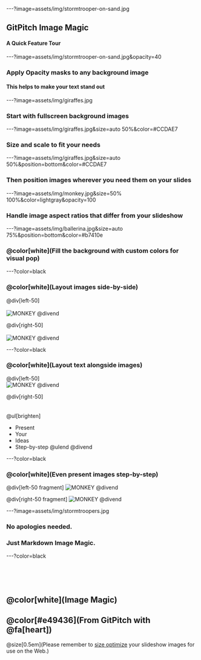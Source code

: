 ---?image=assets/img/stormtrooper-on-sand.jpg

## GitPitch Image Magic

#### A Quick Feature Tour

---?image=assets/img/stormtrooper-on-sand.jpg&opacity=40

### Apply Opacity masks to any background image
#### This helps to make your text stand out

---?image=assets/img/giraffes.jpg

### Start with fullscreen background images

---?image=assets/img/giraffes.jpg&size=auto 50%&color=#CCDAE7

### Size and scale to fit your needs

---?image=assets/img/giraffes.jpg&size=auto 50%&position=bottom&color=#CCDAE7

### Then position images wherever you need them on your slides

---?image=assets/img/monkey.jpg&size=50% 100%&color=lightgray&opacity=100

### Handle image aspect ratios that differ from your slideshow

---?image=assets/img/ballerina.jpg&size=auto 75%&position=bottom&color=#b7410e

### @color[white](Fill the background with custom colors for visual pop)

---?color=black

### @color[white](Layout images side-by-side)

@div[left-50]
<br><br>
![MONKEY](assets/img/cat-eyes.jpg)
@divend

@div[right-50]
<br><br>
![MONKEY](assets/img/cat-grouchy.jpg)
@divend

---?color=black

### @color[white](Layout text alongside images)

@div[left-50]
<br>
![MONKEY](assets/img/zebra.jpg)
@divend

@div[right-50]
<br><br><br>
@ul[brighten]
- Present
- Your
- Ideas
- Step-by-step
@ulend
@divend

---?color=black

### @color[white](Even present images step-by-step)

@div[left-50 fragment]
![MONKEY](assets/img/baboon.jpg)
@divend

@div[right-50 fragment]
![MONKEY](assets/img/orangutan.jpg)
@divend

---?image=assets/img/stormtroopers.jpg

### No apologies needed.
### Just Markdown Image Magic.

---?color=black

<br><br><br>

## @color[white](Image Magic)
## @color[#e49436](From GitPitch with @fa[heart])

@size[0.5em](Please remember to <a href="http://tinypng.com">size optimize</a> your slideshow images for use on the Web.)



